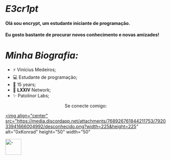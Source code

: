 #                                                                      *E3cr1pt*

#### Olá sou encrypt, um estudante iniciante de programação.
#### Eu gosto bastante de procurar novos conhecimento e novas amizades!
  

#                                                                    *Minha Biografia:*

-  ⚡ Vinícius Medeiros;
-  💻 Estudante de programação;
-  🎒 15 years;
-  🧪 𝐋𝐗𝐗𝐈𝐕 Network;
-  ✨ Patolinor Labs;
<p align="center"> Se conecte comigo:
</p>


<a href="https://instagram.com/m.s.swindler" target="blank"><img align="center" src="https://media.discordapp.net/attachments/768926761844211753/792033941666004992/desconhecido.png?width=225&height=225" alt="0xKonrad" height="50" width="50"</a>
</a>     
</p>
  <a href="https://discordapp.com" target="blank"><img align="center" src="https://cdn.discordapp.com/attachments/690376327555055626/796963704473255936/discord_1.png" alt="- "E3cr1pt" 愛
#1974" height="50" width="50"</a>
</p>
